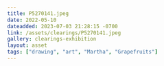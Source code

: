 ```yaml
---
title: P5270141.jpeg
date: 2022-05-10
dateadded: 2023-07-03 21:28:15 -0700
link: /assets/clearings/P5270141.jpeg
gallery: clearings-exhibition
layout: asset
tags: ["drawing", "art", "Martha", "Grapefruits"]
--- 
```

